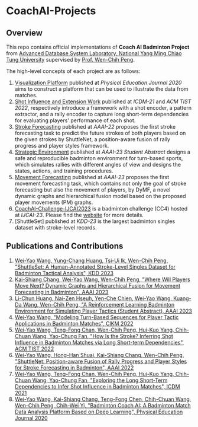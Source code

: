 # CoachAI-Projects

## Overview
This repo contains official implementations of **Coach AI Badminton Project** from [Advanced Database System Laboratory, National Yang Ming Chiao Tung University](https://sites.google.com/view/nycu-adsl) supervised by [Prof. Wen-Chih Peng](https://sites.google.com/site/wcpeng/).

The high-level concepts of each project are as follows:
1. [Visualization Platform](https://github.com/wywyWang/CoachAI-Projects/tree/main/Visualization%20Platform) published at *Physical Education Journal 2020* aims to construct a platform that can be used to illustrate the data from matches.
2. [Shot Influence and Extension Work](https://github.com/wywyWang/CoachAI-Projects/tree/main/Shot%20Influence) published at *ICDM-21* and *ACM TIST 2022*, respectively introduce a framework with a shot encoder, a pattern extractor, and a rally encoder to capture long short-term dependencies for evaluating players' performance of each shot. 
3. [Stroke Forecasting](https://github.com/wywyWang/CoachAI-Projects/tree/main/Stroke%20Forecasting) published at *AAAI-22* proposes the first stroke forecasting task to predict the future strokes of both players based on the given strokes by ShuttleNet, a position-aware fusion of rally progress and player styles framework.
4. [Strategic Environment](https://github.com/wywyWang/CoachAI-Projects/tree/main/Strategic%20Environment) published at *AAAI-23 Student Abstract* designs a safe and reproducible badminton environment for turn-based sports, which simulates rallies with different angles of view and designs the states, actions, and training procedures.
5. [Movement Forecasting](https://github.com/wywyWang/CoachAI-Projects/tree/main/Movement%20Forecasting) published at *AAAI-23* proposes the first movement forecasting task, which contains not only the goal of stroke forecasting but also the movement of players, by DyMF, a novel dynamic graphs and hierarchical fusion model based on the proposed player movements (PM) graphs.
6. [CoachAI-Challenge-IJCAI2023](https://github.com/wywyWang/CoachAI-Projects/tree/main/CoachAI-Challenge-IJCAI2023) is a badminton challenge (CC4) hosted at *IJCAI-23*. Please find the [website](https://sites.google.com/view/coachai-challenge-2023/) for more details.
7. [ShuttleSet] published at *KDD-23* is the largest badminton singles dataset with stroke-level records.

## Publications and Contributions
1. [Wei-Yao Wang, Yung-Chang Huang, Tsi-Ui Ik, Wen-Chih Peng, "ShuttleSet: A Human-Annotated Stroke-Level Singles Dataset for Badminton Tactical Analysis", KDD 2023](https://arxiv.org/abs/2306.04948)
2. [Kai-Shiang Chang, Wei-Yao Wang, Wen-Chih Peng, "Where Will Players Move Next? Dynamic Graphs and Hierarchical Fusion for Movement Forecasting in Badminton", AAAI 2023](https://arxiv.org/abs/2211.12217)
3. [Li-Chun Huang, Nai-Zen Hseuh, Yen-Che Chien, Wei-Yao Wang, Kuang-Da Wang, Wen-Chih Peng, "A Reinforcement Learning Badminton Environment for Simulating Player Tactics (Student Abstract), AAAI 2023](https://arxiv.org/abs/2211.12234)
4. [Wei-Yao Wang, "Modeling Turn-Based Sequences for Player Tactic Applications in Badminton Matches", CIKM 2022](https://dl.acm.org/doi/abs/10.1145/3511808.3557820)
5. [Wei-Yao Wang, Teng-Fong Chan, Wen-Chih Peng, Hui-Kuo Yang, Chih-Chuan Wang, Yao-Chung Fan, "How Is the Stroke? Inferring Shot Influence in Badminton Matches via Long Short-term Dependencies", ACM TIST 2022](https://dl.acm.org/doi/full/10.1145/3551391)
6. [Wei-Yao Wang, Hong-Han Shuai, Kai-Shiang Chang, Wen-Chih Peng, "ShuttleNet: Position-aware Fusion of Rally Progress and Player Styles for Stroke Forecasting in Badminton", AAAI 2022](https://ojs.aaai.org/index.php/AAAI/article/view/20341)
7. [Wei-Yao Wang, Teng-Fong Chan, Wen-Chih Peng, Hui-Kuo Yang, Chih-Chuan Wang, Yao-Chung Fan, "Exploring the Long Short-Term Dependencies to Infer Shot Influence in Badminton Matches", ICDM 2021](https://ieeexplore.ieee.org/document/9679184)
8. [Wei-Yao Wang, Kai-Shiang Chang, Teng-Fong Chen, Chih-Chuan Wang, Wen-Chih Peng, Chih-Wei Yi, "Badminton Coach AI: A Badminton Match Data Analysis Platform Based on Deep Learning", Physical Education Journal 2020](https://www.airitilibrary.com/Publication/alDetailedMesh?docid=10247297-202006-202007060015-202007060015-201-213)
